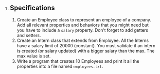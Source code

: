 1. ## Specifications

   1. Create an Employee class to represent an employee of a company. Add all relevant properties and behaviors that you might need but you have to include a `salary` property. Don't forget to add getters and setters.
   2. Create an Intern class that extends from Employee. All the Interns have a salary limit of 20000 (constant). You must validate if an intern is created (or salary updated) with a bigger salary than the max. The max value is set.
   3. Write a program that creates 10 Employees and print it all the properties into a file named `employees.txt`.

   